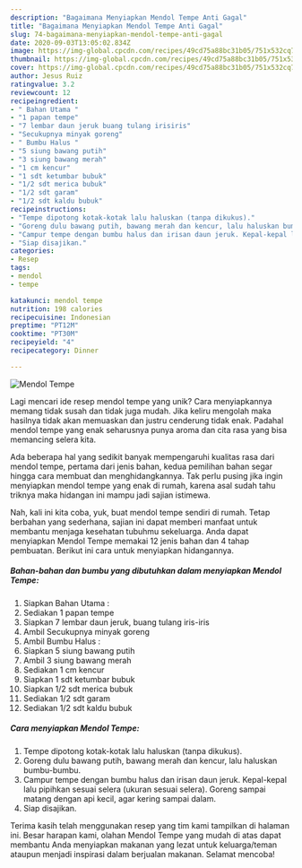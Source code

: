 ```yaml
---
description: "Bagaimana Menyiapkan Mendol Tempe Anti Gagal"
title: "Bagaimana Menyiapkan Mendol Tempe Anti Gagal"
slug: 74-bagaimana-menyiapkan-mendol-tempe-anti-gagal
date: 2020-09-03T13:05:02.834Z
image: https://img-global.cpcdn.com/recipes/49cd75a88bc31b05/751x532cq70/mendol-tempe-foto-resep-utama.jpg
thumbnail: https://img-global.cpcdn.com/recipes/49cd75a88bc31b05/751x532cq70/mendol-tempe-foto-resep-utama.jpg
cover: https://img-global.cpcdn.com/recipes/49cd75a88bc31b05/751x532cq70/mendol-tempe-foto-resep-utama.jpg
author: Jesus Ruiz
ratingvalue: 3.2
reviewcount: 12
recipeingredient:
- " Bahan Utama "
- "1 papan tempe"
- "7 lembar daun jeruk buang tulang irisiris"
- "Secukupnya minyak goreng"
- " Bumbu Halus "
- "5 siung bawang putih"
- "3 siung bawang merah"
- "1 cm kencur"
- "1 sdt ketumbar bubuk"
- "1/2 sdt merica bubuk"
- "1/2 sdt garam"
- "1/2 sdt kaldu bubuk"
recipeinstructions:
- "Tempe dipotong kotak-kotak lalu haluskan (tanpa dikukus)."
- "Goreng dulu bawang putih, bawang merah dan kencur, lalu haluskan bumbu-bumbu."
- "Campur tempe dengan bumbu halus dan irisan daun jeruk. Kepal-kepal lalu pipihkan sesuai selera (ukuran sesuai selera). Goreng sampai matang dengan api kecil, agar kering sampai dalam."
- "Siap disajikan."
categories:
- Resep
tags:
- mendol
- tempe

katakunci: mendol tempe 
nutrition: 198 calories
recipecuisine: Indonesian
preptime: "PT12M"
cooktime: "PT30M"
recipeyield: "4"
recipecategory: Dinner

---
```



![Mendol Tempe](https://img-global.cpcdn.com/recipes/49cd75a88bc31b05/751x532cq70/mendol-tempe-foto-resep-utama.jpg)

Lagi mencari ide resep mendol tempe yang unik? Cara menyiapkannya memang tidak susah dan tidak juga mudah. Jika keliru mengolah maka hasilnya tidak akan memuaskan dan justru cenderung tidak enak. Padahal mendol tempe yang enak seharusnya punya aroma dan cita rasa yang bisa memancing selera kita.



Ada beberapa hal yang sedikit banyak mempengaruhi kualitas rasa dari mendol tempe, pertama dari jenis bahan, kedua pemilihan bahan segar hingga cara membuat dan menghidangkannya. Tak perlu pusing jika ingin menyiapkan mendol tempe yang enak di rumah, karena asal sudah tahu triknya maka hidangan ini mampu jadi sajian istimewa.


Nah, kali ini kita coba, yuk, buat mendol tempe sendiri di rumah. Tetap berbahan yang sederhana, sajian ini dapat memberi manfaat untuk membantu menjaga kesehatan tubuhmu sekeluarga. Anda dapat menyiapkan Mendol Tempe memakai 12 jenis bahan dan 4 tahap pembuatan. Berikut ini cara untuk menyiapkan hidangannya.

<!--inarticleads1-->

##### Bahan-bahan dan bumbu yang dibutuhkan dalam menyiapkan Mendol Tempe:

1. Siapkan  Bahan Utama :
1. Sediakan 1 papan tempe
1. Siapkan 7 lembar daun jeruk, buang tulang iris-iris
1. Ambil Secukupnya minyak goreng
1. Ambil  Bumbu Halus :
1. Siapkan 5 siung bawang putih
1. Ambil 3 siung bawang merah
1. Sediakan 1 cm kencur
1. Siapkan 1 sdt ketumbar bubuk
1. Siapkan 1/2 sdt merica bubuk
1. Sediakan 1/2 sdt garam
1. Sediakan 1/2 sdt kaldu bubuk




<!--inarticleads2-->

##### Cara menyiapkan Mendol Tempe:

1. Tempe dipotong kotak-kotak lalu haluskan (tanpa dikukus).
1. Goreng dulu bawang putih, bawang merah dan kencur, lalu haluskan bumbu-bumbu.
1. Campur tempe dengan bumbu halus dan irisan daun jeruk. Kepal-kepal lalu pipihkan sesuai selera (ukuran sesuai selera). Goreng sampai matang dengan api kecil, agar kering sampai dalam.
1. Siap disajikan.




Terima kasih telah menggunakan resep yang tim kami tampilkan di halaman ini. Besar harapan kami, olahan Mendol Tempe yang mudah di atas dapat membantu Anda menyiapkan makanan yang lezat untuk keluarga/teman ataupun menjadi inspirasi dalam berjualan makanan. Selamat mencoba!
